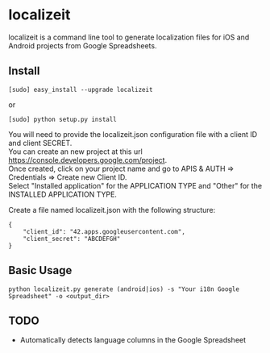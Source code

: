 # localizeit

localizeit is a command line tool to generate localization files for iOS and Android projects from Google Spreadsheets.

## Install

    [sudo] easy_install --upgrade localizeit

or

    [sudo] python setup.py install

You will need to provide the localizeit.json configuration file with a client ID and client SECRET.  
You can create an new project at this url https://console.developers.google.com/project.  
Once created, click on your project name and go to APIS & AUTH => Credentials => Create new Client ID.  
Select "Installed application" for the APPLICATION TYPE and "Other" for the INSTALLED APPLICATION TYPE.

Create a file named localizeit.json with the following structure:
<pre><code>{  
	"client_id": "42.apps.googleusercontent.com",  
	"client_secret": "ABCDEFGH"  
}
</code></pre>

## Basic Usage

    python localizeit.py generate (android|ios) -s "Your i18n Google Spreadsheet" -o <output_dir>

## TODO

- Automatically detects language columns in the Google Spreadsheet
